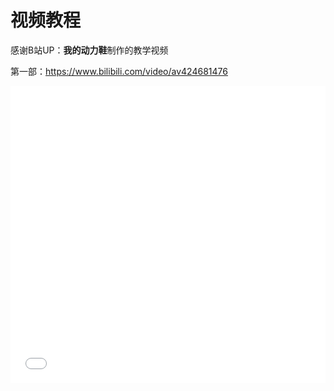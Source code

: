 # 视频教程

感谢B站UP：**我的动力鞋**制作的教学视频

第一部：https://www.bilibili.com/video/av424681476  

<iframe src="//player.bilibili.com/player.html?aid=424681476&&amp;page=1" scrolling="no" frameborder="no"framespacing="0" allowfullscreen="true" style="width: 100%; height: 475px; max-width: 100%；align:center;"> </iframe>
